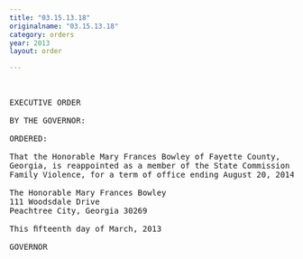 ```yaml
---
title: "03.15.13.18"
originalname: "03.15.13.18"
category: orders
year: 2013
layout: order

---
```

<pre>
 

EXECUTIVE ORDER

BY THE GOVERNOR:

ORDERED:

That the Honorable Mary Frances Bowley of Fayette County,
Georgia, is reappointed as a member of the State Commission on
Family Violence, for a term of office ending August 20, 2014.

The Honorable Mary Frances Bowley
111 Woodsdale Drive
Peachtree City, Georgia 30269

This ﬁfteenth day of March, 2013

GOVERNOR

</pre>
